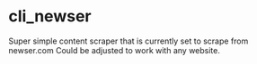 # cli_newser

Super simple content scraper that is currently set to scrape from newser.com
Could be adjusted to work with any website. 
